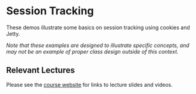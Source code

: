 Session Tracking
=================================================

These demos illustrate some basics on session tracking using cookies and Jetty. 

*Note that these examples are designed to illustrate specific concepts, and may not be an example of proper class design outside of this context.*

## Relevant Lectures ##

Please see the [course website](http://cs212.cs.usfca.edu) for links to lecture slides and videos.

